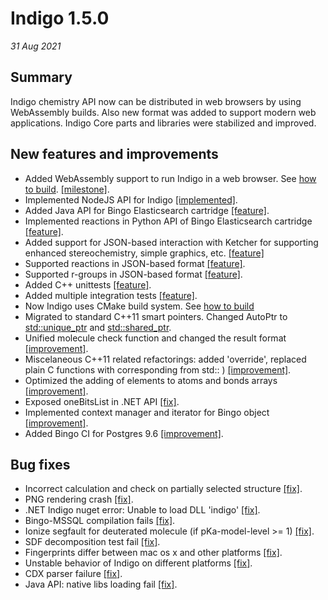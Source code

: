 # Indigo 1.5.0


*31 Aug 2021*

## Summary

Indigo chemistry API now can be distributed in web browsers by using WebAssembly builds. Also new format was added to support modern web applications. Indigo Core parts and libraries were stabilized and improved. 


## New features and improvements

* Added WebAssembly support to run Indigo in a web browser. See [how to build](https://github.com/epam/Indigo#how-to-build-indigo-wasm). [[milestone]](https://github.com/epam/Indigo/milestone/8).
* Implemented NodeJS API for Indigo [[implemented]](https://github.com/epam/Indigo/issues/245).
* Added Java API for Bingo Elasticsearch cartridge [[feature]](https://github.com/epam/Indigo/pull/198).
* Implemented reactions in Python API of Bingo Elasticsearch cartridge [[feature]](https://github.com/epam/Indigo/issues/259).
* Added support for JSON-based interaction with Ketcher for supporting enhanced stereochemistry, simple graphics, etc. [[feature]](https://github.com/epam/Indigo/issues/180)
* Supported reactions in JSON-based format [[feature]](https://github.com/epam/Indigo/issues/396).
* Supported r-groups in JSON-based format [[feature]](https://github.com/epam/Indigo/issues/307).
* Added C++ unittests [[feature]](https://github.com/epam/Indigo/issues/403).
* Added multiple integration tests [[feature]](https://github.com/epam/Indigo/tree/master/api/tests/integration).
* Now Indigo uses CMake build system. See [how to build]( https://github.com/epam/Indigo#build-instruction )
* Migrated to standard C++11 smart pointers. Changed AutoPtr to [std::unique_ptr](https://github.com/epam/Indigo/issues/418) and [std::shared_ptr](https://github.com/epam/Indigo/issues/419).
* Unified molecule check function and changed the result format [[improvement]](https://github.com/epam/Indigo/issues/390).
* Miscelaneous C++11 related refactorings: added 'override', replaced plain C functions with corresponding from std:: ) [[improvement]](https://github.com/epam/Indigo/pull/335).
* Optimized the adding of elements to atoms and bonds arrays [[improvement]](https://github.com/epam/Indigo/pull/267).
* Exposed oneBitsList in .NET API [[fix]](https://github.com/epam/Indigo/pull/329).
* Implemented context manager and iterator for Bingo object [[improvement]](https://github.com/epam/Indigo/pull/241).
* Added Bingo CI for Postgres 9.6 [[improvement]](https://github.com/epam/Indigo/pull/411).

## Bug fixes

* Incorrect calculation and check on partially selected structure [[fix]](https://github.com/epam/Indigo/pull/353).
* PNG rendering crash [[fix]](https://github.com/epam/Indigo/pull/342).
* .NET Indigo nuget error: Unable to load DLL 'indigo' [[fix]](https://github.com/epam/Indigo/issues/450).
* Bingo-MSSQL compilation fails [[fix]](https://github.com/epam/Indigo/issues/189).
* Ionize segfault for deuterated molecule (if pKa-model-level >= 1) [[fix]](https://github.com/epam/Indigo/issues/153).
* SDF decomposition test fail [[fix]](https://github.com/epam/Indigo/issues/431).
* Fingerprints differ between mac os x and other platforms [[fix]](https://github.com/epam/Indigo/issues/207).
* Unstable behavior of Indigo on different platforms [[fix]](https://github.com/epam/Indigo/pull/385).
* CDX parser failure [[fix]](https://github.com/epam/Indigo/pull/387).
* Java API: native libs loading fail [[fix]](https://github.com/epam/Indigo/pull/261).
